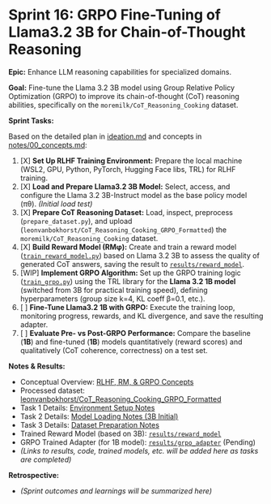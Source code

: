 # Sprint 16: GRPO Fine-Tuning of Llama3.2 3B for Chain-of-Thought Reasoning

**Epic:** Enhance LLM reasoning capabilities for specialized domains.

**Goal:** Fine-tune the Llama 3.2 3B model using Group Relative Policy Optimization (GRPO) to improve its chain-of-thought (CoT) reasoning abilities, specifically on the `moremilk/CoT_Reasoning_Cooking` dataset.

**Sprint Tasks:**

Based on the detailed plan in [ideation.md](ideation.md) and concepts in [notes/00_concepts.md](notes/00_concepts.md):

1.  [X] **Set Up RLHF Training Environment:** Prepare the local machine (WSL2, GPU, Python, PyTorch, Hugging Face libs, TRL) for RLHF training.
2.  [X] **Load and Prepare Llama3.2 3B Model:** Select, access, and configure the Llama 3.2 3B-Instruct model as the base policy model (πθ). *(Initial load test)*
3.  [X] **Prepare CoT Reasoning Dataset:** Load, inspect, preprocess (`prepare_dataset.py`), and upload (`leonvanbokhorst/CoT_Reasoning_Cooking_GRPO_Formatted`) the `moremilk/CoT_Reasoning_Cooking` dataset.
4.  [X] **Build Reward Model (RMφ):** Create and train a reward model ([`train_reward_model.py`](./train_reward_model.py)) based on Llama 3.2 3B to assess the quality of generated CoT answers, saving the result to [`results/reward_model`](./results/reward_model).
5.  [WIP] **Implement GRPO Algorithm:** Set up the GRPO training logic ([`train_grpo.py`](./train_grpo.py)) using the TRL library for the **Llama 3.2 1B model** (switched from 3B for practical training speed), defining hyperparameters (group size k=4, KL coeff β=0.1, etc.).
6.  [ ] **Fine-Tune Llama3.2 1B with GRPO:** Execute the training loop, monitoring progress, rewards, and KL divergence, and save the resulting adapter.
7.  [ ] **Evaluate Pre- vs Post-GRPO Performance:** Compare the baseline (**1B**) and fine-tuned (**1B**) models quantitatively (reward scores) and qualitatively (CoT coherence, correctness) on a test set.

**Notes & Results:**

- Conceptual Overview: [RLHF, RM, & GRPO Concepts](notes/00_concepts.md)
- Processed dataset: [leonvanbokhorst/CoT_Reasoning_Cooking_GRPO_Formatted](https://huggingface.co/datasets/leonvanbokhorst/CoT_Reasoning_Cooking_GRPO_Formatted)
- Task 1 Details: [Environment Setup Notes](notes/01_environment_setup.md)
- Task 2 Details: [Model Loading Notes (3B Initial)](notes/02_model_loading.md)
- Task 3 Details: [Dataset Preparation Notes](notes/03_dataset_preparation.md)
- Trained Reward Model (based on 3B): [`results/reward_model`](./results/reward_model)
- GRPO Trained Adapter (for 1B model): [`results/grpo_adapter`](./results/grpo_adapter) (Pending)
- _(Links to results, code, trained models, etc. will be added here as tasks are completed)_

**Retrospective:**

- _(Sprint outcomes and learnings will be summarized here)_
